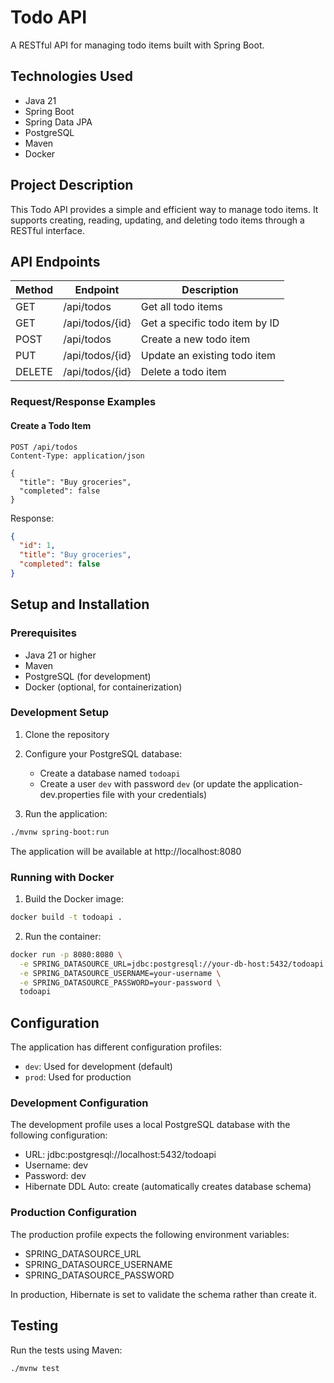 # Todo API

A RESTful API for managing todo items built with Spring Boot.

## Technologies Used

- Java 21
- Spring Boot
- Spring Data JPA
- PostgreSQL
- Maven
- Docker

## Project Description

This Todo API provides a simple and efficient way to manage todo items. It supports creating, reading, updating, and
deleting todo items through a RESTful interface.

## API Endpoints

| Method | Endpoint        | Description                    |
|--------|-----------------|--------------------------------|
| GET    | /api/todos      | Get all todo items             |
| GET    | /api/todos/{id} | Get a specific todo item by ID |
| POST   | /api/todos      | Create a new todo item         |
| PUT    | /api/todos/{id} | Update an existing todo item   |
| DELETE | /api/todos/{id} | Delete a todo item             |

### Request/Response Examples

#### Create a Todo Item

```
POST /api/todos
Content-Type: application/json

{
  "title": "Buy groceries",
  "completed": false
}
```

Response:

```json
{
  "id": 1,
  "title": "Buy groceries",
  "completed": false
}
```

## Setup and Installation

### Prerequisites

- Java 21 or higher
- Maven
- PostgreSQL (for development)
- Docker (optional, for containerization)

### Development Setup

1. Clone the repository
2. Configure your PostgreSQL database:
    - Create a database named `todoapi`
    - Create a user `dev` with password `dev` (or update the application-dev.properties file with your credentials)

3. Run the application:

```bash
./mvnw spring-boot:run
```

The application will be available at http://localhost:8080

### Running with Docker

1. Build the Docker image:

```bash
docker build -t todoapi .
```

2. Run the container:

```bash
docker run -p 8080:8080 \
  -e SPRING_DATASOURCE_URL=jdbc:postgresql://your-db-host:5432/todoapi \
  -e SPRING_DATASOURCE_USERNAME=your-username \
  -e SPRING_DATASOURCE_PASSWORD=your-password \
  todoapi
```

## Configuration

The application has different configuration profiles:

- `dev`: Used for development (default)
- `prod`: Used for production

### Development Configuration

The development profile uses a local PostgreSQL database with the following configuration:

- URL: jdbc:postgresql://localhost:5432/todoapi
- Username: dev
- Password: dev
- Hibernate DDL Auto: create (automatically creates database schema)

### Production Configuration

The production profile expects the following environment variables:

- SPRING_DATASOURCE_URL
- SPRING_DATASOURCE_USERNAME
- SPRING_DATASOURCE_PASSWORD

In production, Hibernate is set to validate the schema rather than create it.

## Testing

Run the tests using Maven:

```bash
./mvnw test
```
